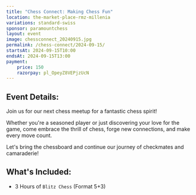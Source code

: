 ```yaml
---
title: "Chess Connect: Making Chess Fun"
location: the-market-place-rmz-millenia
variations: standard-swiss
sponsor: paramountchess
layout: event
image: chessconnect_20240915.jpg
permalink: /chess-connect/2024-09-15/
startsAt: 2024-09-15T10:00
endsAt: 2024-09-15T13:00
payment:
    price: 150
    razorpay: pl_OpeyZ8VEPjzUcN
---
```

## Event Details:

Join us for our next chess meetup for a fantastic chess
spirit!

Whether you're a seasoned player or just discovering your love
for the game, come embrace the thrill of chess, forge new connections, and
make every move count. 

Let's bring the chessboard and continue our
journey of checkmates and camaraderie!

## What's Included:
- 3 Hours of `Blitz Chess` (Format 5+3)
